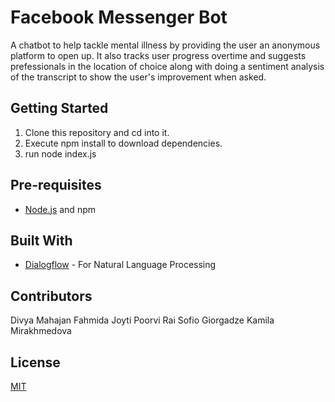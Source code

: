 # Facebook Messenger Bot

A chatbot to help tackle mental illness by providing the user an anonymous platform to open up. It also tracks user progress overtime and suggests prefessionals in the location of choice along with doing a sentiment analysis of the transcript to show the user's improvement when asked. 


## Getting Started

1. Clone this repository and cd into it.
2. Execute npm install to download dependencies.
3. run node index.js

## Pre-requisites

- [Node.js](https://nodejs.org/en) and npm

## Built With

- [Dialogflow](https://dialogflow.com) - For Natural Language Processing

## Contributors

Divya Mahajan
Fahmida Joyti
Poorvi Rai
Sofio Giorgadze
Kamila Mirakhmedova

## License

[MIT](https://opensource.org/licenses/MIT)
